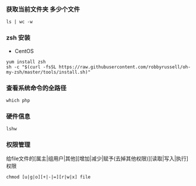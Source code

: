 ### 获取当前文件夹 多少个文件
~~~
ls | wc -w
~~~

### zsh 安装
* CentOS
~~~
yum install zsh
sh -c "$(curl -fsSL https://raw.githubusercontent.com/robbyrussell/oh-my-zsh/master/tools/install.sh)"
~~~

### 查看系统命令的全路径
~~~
which php
~~~

### 硬件信息
~~~
lshw
~~~

### 权限管理
给file文件的[属主|组用户|其他][增加|减少|赋予(去掉其他权限)][读取|写入|执行]权限
~~~
chmod [u|g|o][+|-|=][r|w|x] file
~~~